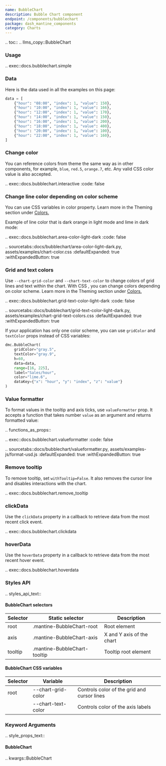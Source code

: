 ```yaml
---
name: BubbleChart
description: Bubble Chart component
endpoint: /components/bubblechart
package: dash_mantine_components
category: Charts
---
```


.. toc::
.. llms_copy::BubbleChart

### Usage


.. exec::docs.bubblechart.simple


### Data

Here is the data used in all the examples on this page:

```python
data = [
    {"hour": "08:00", "index": 1, "value": 150},
    {"hour": "10:00", "index": 1, "value": 166},
    {"hour": "12:00", "index": 1, "value": 170},
    {"hour": "14:00", "index": 1, "value": 150},
    {"hour": "16:00", "index": 1, "value": 200},
    {"hour": "18:00", "index": 1, "value": 400},
    {"hour": "20:00", "index": 1, "value": 100},
    {"hour": "22:00", "index": 1, "value": 160},
]
```

### Change color

You can reference colors from theme the same way as in other components, for example, `blue`, `red.5`, `orange.7`, etc. Any valid CSS color value is also accepted.

.. exec::docs.bubblechart.interactive
    :code: false


### Change line color depending on color scheme
You can use CSS variables in color property. Learn more in the Theming section under [Colors.](/colors#colors-in-light-and-dark-mode)

Example of line color that is dark orange in light mode and lime in dark mode:


.. exec::docs.bubblechart.area-color-light-dark
    :code: false


.. sourcetabs::docs/bubblechart/area-color-light-dark.py, assets/examples/chart-color.css
    :defaultExpanded: true
    :withExpandedButton: true



### Grid and text colors
Use `--chart-grid-color` and `--chart-text-color` to change colors of grid lines and text within the chart. 
With CSS , you can change colors depending on color scheme.  Learn more in the Theming section under [Colors.](/colors#colors-in-light-and-dark-mode)

.. exec::docs.bubblechart.grid-text-color-light-dark
    :code: false


.. sourcetabs::docs/bubblechart/grid-text-color-light-dark.py, assets/examples/chart-grid-text-colors.css
    :defaultExpanded: true
    :withExpandedButton: true

If your application has only one color scheme, you can use `gridColor` and `textColor` props instead of CSS variables:

```python
dmc.BubbleChart(
    gridColor="gray.5",
    textColor="gray.9",
    h=60,
    data=data,
    range=[16, 225],
    label="Sales/hour",
    color="lime.6",
    dataKey={"x": "hour", "y": "index", "z": "value"}
)

```



### Value formatter
To format values in the tooltip and axis ticks, use `valueFormatter` prop. It accepts a function that takes number `value`
as an argument and returns formatted value:


.. functions_as_props::

.. exec::docs.bubblechart.valueformatter
    :code: false

.. sourcetabs::docs/bubblechart/valueformatter.py, assets/examples-js/format-usd.js
    :defaultExpanded: true
    :withExpandedButton: true



### Remove tooltip
To remove tooltip, set `withTooltip=False`. It also removes the cursor line and disables interactions with the chart.

.. exec::docs.bubblechart.remove_tooltip

### clickData 

Use the `clickData` property in a callback to retrieve data from the most recent click event. 

.. exec::docs.bubblechart.clickdata

### hoverData 

Use the `hoverData` property in a callback to retrieve data from the most recent hover event. 

.. exec::docs.bubblechart.hoverdata

### Styles API

.. styles_api_text::

#### BubbleChart selectors 

| Selector | Static selector              | Description                |
|----------|------------------------------|----------------------------|
| root     | .mantine-BubbleChart-root    | Root element               |
| axis     | .mantine-BubbleChart-axis    | X and Y axis of the chart  |
| tooltip  | .mantine-BubbleChart-tooltip | Tooltip root element       |


#### BubbleChart CSS variables

| Selector | Variable             | Description                                 |
|----------|-----------------------|---------------------------------------------|
| root     | --chart-grid-color    | Controls color of the grid and cursor lines |
|          | --chart-text-color    | Controls color of the axis labels           |



### Keyword Arguments
.. style_props_text::

#### BubbleChart

.. kwargs::BubbleChart
